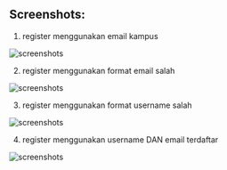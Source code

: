 ## Screenshots:

1. register menggunakan email kampus

![screenshots](1.jpeg)

2. register menggunakan format email salah

![screenshots](2.jpeg)

3. register menggunakan format username salah

![screenshots](3.jpeg)

4. register menggunakan username DAN email terdaftar

![screenshots](4.jpeg)
